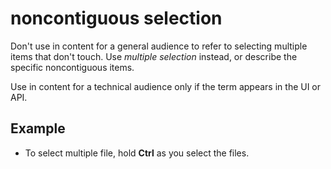 # noncontiguous selection

Don't use in content for a general audience to refer to selecting multiple items that don't touch. Use *multiple selection* instead, or describe the specific noncontiguous items.

Use in content for a technical audience only if the term appears in the UI or API.

## Example

- To select multiple file, hold **Ctrl** as you select the files.
